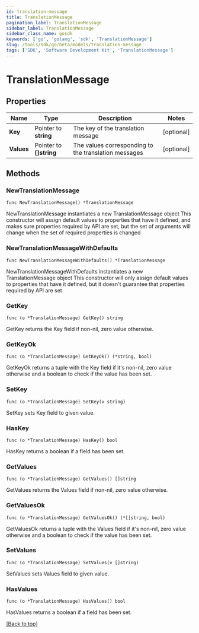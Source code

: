 ```yaml
---
id: translation-message
title: TranslationMessage
pagination_label: TranslationMessage
sidebar_label: TranslationMessage
sidebar_class_name: gosdk
keywords: ['go', 'golang', 'sdk', 'TranslationMessage'] 
slug: /tools/sdk/go/beta/models/translation-message
tags: ['SDK', 'Software Development Kit', 'TranslationMessage']
---
```


# TranslationMessage

## Properties

Name | Type | Description | Notes
------------ | ------------- | ------------- | -------------
**Key** | Pointer to **string** | The key of the translation message | [optional] 
**Values** | Pointer to **[]string** | The values corresponding to the translation messages | [optional] 

## Methods

### NewTranslationMessage

`func NewTranslationMessage() *TranslationMessage`

NewTranslationMessage instantiates a new TranslationMessage object
This constructor will assign default values to properties that have it defined,
and makes sure properties required by API are set, but the set of arguments
will change when the set of required properties is changed

### NewTranslationMessageWithDefaults

`func NewTranslationMessageWithDefaults() *TranslationMessage`

NewTranslationMessageWithDefaults instantiates a new TranslationMessage object
This constructor will only assign default values to properties that have it defined,
but it doesn't guarantee that properties required by API are set

### GetKey

`func (o *TranslationMessage) GetKey() string`

GetKey returns the Key field if non-nil, zero value otherwise.

### GetKeyOk

`func (o *TranslationMessage) GetKeyOk() (*string, bool)`

GetKeyOk returns a tuple with the Key field if it's non-nil, zero value otherwise
and a boolean to check if the value has been set.

### SetKey

`func (o *TranslationMessage) SetKey(v string)`

SetKey sets Key field to given value.

### HasKey

`func (o *TranslationMessage) HasKey() bool`

HasKey returns a boolean if a field has been set.

### GetValues

`func (o *TranslationMessage) GetValues() []string`

GetValues returns the Values field if non-nil, zero value otherwise.

### GetValuesOk

`func (o *TranslationMessage) GetValuesOk() (*[]string, bool)`

GetValuesOk returns a tuple with the Values field if it's non-nil, zero value otherwise
and a boolean to check if the value has been set.

### SetValues

`func (o *TranslationMessage) SetValues(v []string)`

SetValues sets Values field to given value.

### HasValues

`func (o *TranslationMessage) HasValues() bool`

HasValues returns a boolean if a field has been set.


[[Back to top]](#) 


